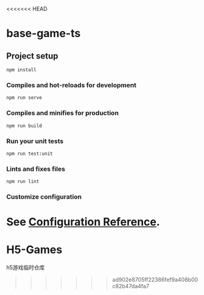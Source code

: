 <<<<<<< HEAD
# base-game-ts

## Project setup
```
npm install
```

### Compiles and hot-reloads for development
```
npm run serve
```

### Compiles and minifies for production
```
npm run build
```

### Run your unit tests
```
npm run test:unit
```

### Lints and fixes files
```
npm run lint
```

### Customize configuration
See [Configuration Reference](https://cli.vuejs.org/config/).
=======
# H5-Games
h5游戏临时仓库
>>>>>>> ad902e8705ff22386fef9a408b00c82b47da4fa7
